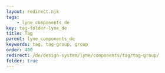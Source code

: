 ```yaml
---
layout: redirect.njk
tags: 
    - lyne_components_de
key: tag-folder-lyne_de
title: Tag
parent: lyne_components_de
keywords: tag, tag-group, group
order: 400
redirect: /de/design-system/lyne/components/tag/tag-group/
folder: true
---
```

